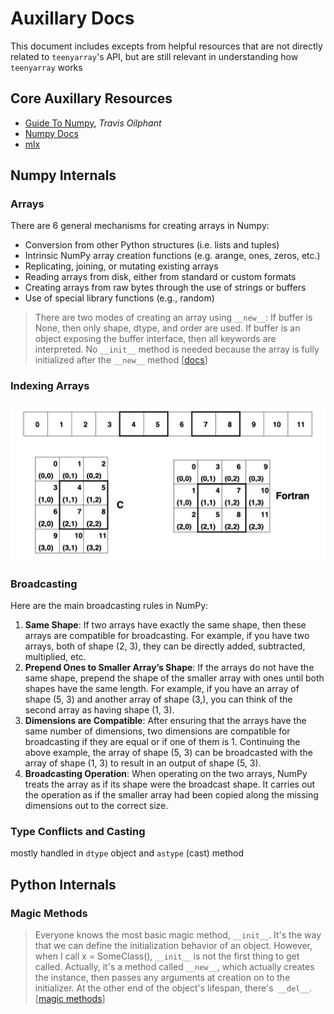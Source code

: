 # Auxillary Docs
This document includes excepts from helpful resources that are not directly related to `teenyarray`'s API, but are still relevant in understanding how `teenyarray` works

## Core Auxillary Resources
- [Guide To Numpy](https://web.mit.edu/dvp/Public/numpybook.pdf), *Travis Oilphant*
- [Numpy Docs](https://numpy.org/doc/stable/index.html)
- [mlx](https://github.com/ml-explore/mlx)

## Numpy Internals

### Arrays
There are 6 general mechanisms for creating arrays in Numpy:
- Conversion from other Python structures (i.e. lists and tuples)
- Intrinsic NumPy array creation functions (e.g. arange, ones, zeros, etc.)
- Replicating, joining, or mutating existing arrays
- Reading arrays from disk, either from standard or custom formats
- Creating arrays from raw bytes through the use of strings or buffers
- Use of special library functions (e.g., random)


> There are two modes of creating an array using `__new__`:
If buffer is None, then only shape, dtype, and order are used.
If buffer is an object exposing the buffer interface, then all keywords are interpreted.
No `__init__` method is needed because the array is fully initialized after the `__new__` method [[docs](https://numpy.org/doc/stable/reference/generated/numpy.ndarray.html)]

### Indexing Arrays
![from page 25 of guide to numpy](image.png)

### Broadcasting
Here are the main broadcasting rules in NumPy:
1. **Same Shape**: If two arrays have exactly the same shape, then these arrays are compatible for broadcasting. For example, if you have two arrays, both of shape (2, 3), they can be directly added, subtracted, multiplied, etc.
2. **Prepend Ones to Smaller Array’s Shape**: If the arrays do not have the same shape, prepend the shape of the smaller array with ones until both shapes have the same length. For example, if you have an array of shape (5, 3) and another array of shape (3,), you can think of the second array as having shape (1, 3).
3. **Dimensions are Compatible**: After ensuring that the arrays have the same number of dimensions, two dimensions are compatible for broadcasting if they are equal or if one of them is 1. Continuing the above example, the array of shape (5, 3) can be broadcasted with the array of shape (1, 3) to result in an output of shape (5, 3).
4. **Broadcasting Operation**: When operating on the two arrays, NumPy treats the array as if its shape were the broadcast shape. It carries out the operation as if the smaller array had been copied along the missing dimensions out to the correct size.

### Type Conflicts and Casting
mostly handled in `dtype` object and `astype` (cast) method

## Python Internals

### Magic Methods

>Everyone knows the most basic magic method, `__init__`. It's the way that we can define the initialization behavior of an object. However, when I call x = SomeClass(), `__init__` is not the first thing to get called. Actually, it's a method called `__new__`, which actually creates the instance, then passes any arguments at creation on to the initializer. At the other end of the object's lifespan, there's` __del__`. [[magic methods](https://rszalski.github.io/magicmethods/)]

